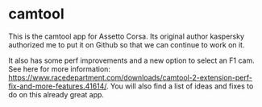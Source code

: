 # camtool
This is the camtool app for Assetto Corsa. Its original author kaspersky authorized me to put it on Github so that we can continue to work on it.

It also has some perf improvements and a new option to select an F1 cam. See here for more information: https://www.racedepartment.com/downloads/camtool-2-extension-perf-fix-and-more-features.41614/. You will also find a list of ideas and fixes to do on this already great app.
